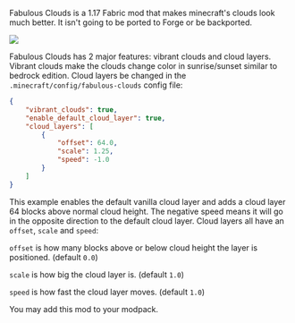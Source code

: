Fabulous Clouds is a 1.17 Fabric mod that makes minecraft's clouds look much better. It isn't going to be ported to Forge or be backported.

![](https://cdn.discordapp.com/attachments/750122839738286177/869395008262897694/Fabulous_Clouds.png)

Fabulous Clouds has 2 major features: vibrant clouds and cloud layers. Vibrant clouds make the clouds change color in sunrise/sunset similar to bedrock edition. Cloud layers be changed in the `.minecraft/config/fabulous-clouds` config file:

```json
{
	"vibrant_clouds": true,
	"enable_default_cloud_layer": true,
	"cloud_layers": [
		{
			"offset": 64.0,
			"scale": 1.25,
			"speed": -1.0
		}
	]
}
```

This example enables the default vanilla cloud layer and adds a cloud layer 64 blocks above normal cloud height. The negative speed means it will go in the opposite direction to the default cloud layer. Cloud layers all have an `offset`, `scale` and `speed`:

`offset` is how many blocks above or below cloud height the layer is positioned. (default `0.0`)

`scale` is how big the cloud layer is. (default `1.0`)

`speed` is how fast the cloud layer moves. (default `1.0`)

You may add this mod to your modpack.
